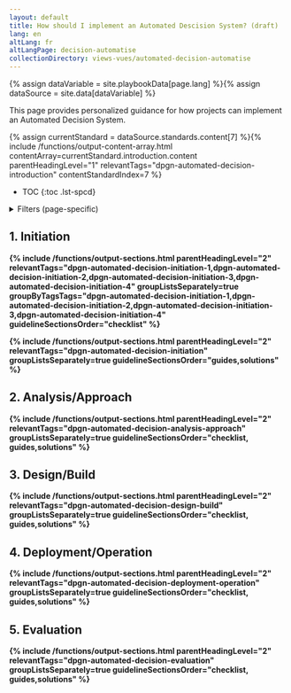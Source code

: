 ```yaml
---
layout: default
title: How should I implement an Automated Descision System? (draft)
lang: en
altLang: fr
altLangPage: decision-automatise
collectionDirectory: views-vues/automated-decision-automatise
---
```

{% assign dataVariable = site.playbookData[page.lang] %}{%
assign dataSource = site.data[dataVariable] %} 

This page provides personalized guidance for how projects can implement an Automated Decision System.

{% assign currentStandard = dataSource.standards.content[7] %}{% 
include /functions/output-content-array.html contentArray=currentStandard.introduction.content parentHeadingLevel="1" relevantTags="dpgn-automated-decision-introduction" contentStandardIndex=7 %}

<!-- markdownlint-disable MD032 -->
- TOC
{:toc .lst-spcd}
<!-- markdownlint-enable MD032 -->

<details>
<summary markdown="0">Filters (page-specific)</summary>
<form action="#" method="post" class="wb-contentfilter">
<fieldset>
<legend>Automated Decision System type</legend>
<ul class="list-unstyled">
<li><input type="checkbox" id="dpgn-automated-decision-type-classify" /> <label for="dpgn-automated-decision-type-classify">Classify cases in terms of risk and priority</label></li>
<li><input type="checkbox" id="dpgn-automated-decision-type-identify" /> <label for="dpgn-automated-decision-type-identify">Identify cases for human review or investigation</label></li>
<li><input type="checkbox" id="dpgn-automated-decision-type-recommendation" /> <label for="dpgn-automated-decision-type-recommendation">Provide overall recommendations about whether an application should be approved</label></li>
<li><input type="checkbox" id="dpgn-automated-decision-type-final" /> <label for="dpgn-automated-decision-final">Render the complete administrative decision</label></li>
</ul>
</fieldset>

<fieldset>
<legend>Impact level</legend>
<ul class="list-unstyled">
<li><input type="checkbox" id="dpgn-automated-decision-level-i" /> <label for="dpgn-automated-decision-level-i">Level I</label></li>
<li><input type="checkbox" id="dpgn-automated-decision-level-ii" /> <label for="dpgn-automated-decision-level-ii">Level II</label></li>
<li><input type="checkbox" id="dpgn-automated-decision-level-iii" /> <label for="dpgn-automated-decision-level-iii">Level III</label></li>
<li><input type="checkbox" id="dpgn-automated-decision-level-iv" /> <label for="dpgn-automated-decision-level-iv">Level IV</label></li>
</ul>

<details>
<summary markdown="0">Impact level details</summary>
<dl>
<dt>Level I</dt>
<dd>
<p><strong>The decision has a little to no impact on the rights or interests of an individual, community, organization, sociey, or the environment.</strong></p>
<p>Erroneous decision could reasonably be expected to cause nil to minimial harm.</p>
</dd>
<dt>Level II</dt>
<dd>
<p><strong>The decision has a moderate impact on the rights or interests of an individual, community, organization, sociey, or the environment.</strong></p>
<p>Compromise could reasonably be expected to cause minimal to moderate harm.</p>
</dd>
<dt>Level III</dt>
<dd>
<p><strong>The decision has a high impact on the rights or interests of an individual, community, organization, sociey, or the environment.</p>
<p>Compromise could reasonably be expected to cause moderate to serious harm.</p>
</dd>
<dt>Level IV</dt>
<dd>
<p><strong>The decision has a very high impact on the rights or interests of an individual, community, organization, sociey, or the environment.</p>
<p>Compromise could reasonably be expected to cause serious to catastrophic harm.</p>
</dd>
</dl>
</details>
</fieldset>
<input type="button" value="{{ site.ApplyFilters[page.lang] }}" class="btn btn-primary contentfilter-button" />
</form>
</details>

<section>

## 1. Initiation

{% include /functions/output-sections.html parentHeadingLevel="2" relevantTags="dpgn-automated-decision-initiation-1,dpgn-automated-decision-initiation-2,dpgn-automated-decision-initiation-3,dpgn-automated-decision-initiation-4" groupListsSeparately=true groupByTagsTags="dpgn-automated-decision-initiation-1,dpgn-automated-decision-initiation-2,dpgn-automated-decision-initiation-3,dpgn-automated-decision-initiation-4" guidelineSectionsOrder="checklist" %}

{% include /functions/output-sections.html parentHeadingLevel="2" relevantTags="dpgn-automated-decision-initiation" groupListsSeparately=true guidelineSectionsOrder="guides,solutions" %}


</section>

<section>

## 2. Analysis/Approach

{% include /functions/output-sections.html parentHeadingLevel="2" relevantTags="dpgn-automated-decision-analysis-approach" groupListsSeparately=true guidelineSectionsOrder="checklist, guides,solutions" %}

</section>

<section>

## 3. Design/Build

{% include /functions/output-sections.html parentHeadingLevel="2" relevantTags="dpgn-automated-decision-design-build" groupListsSeparately=true guidelineSectionsOrder="checklist, guides,solutions" %}

</section>

<section>

## 4. Deployment/Operation

{% include /functions/output-sections.html parentHeadingLevel="2" relevantTags="dpgn-automated-decision-deployment-operation" groupListsSeparately=true guidelineSectionsOrder="checklist, guides,solutions" %}

</section>

<section>

## 5. Evaluation

{% include /functions/output-sections.html parentHeadingLevel="2" relevantTags="dpgn-automated-decision-evaluation" groupListsSeparately=true guidelineSectionsOrder="checklist, guides,solutions" %}

</section>

